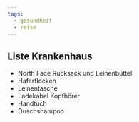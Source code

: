 ```yaml
---
tags:
  - gesundheit
  - reise
---
```


## Liste Krankenhaus 
- North Face Rucksack und Leinenbüttel
- Haferflocken
- Leinentasche 
- Ladekabel Kopfhörer 
- Handtuch 
- Duschshampoo


